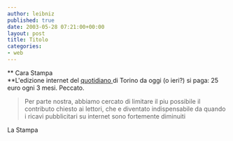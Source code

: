 ```yaml
---
author: leibniz
published: true
date: 2003-05-28 07:21:00+00:00
layout: post
title: Titolo
categories:
- web
---
```


 **   Cara Stampa   
**L'edizione internet del [   quotidiano ](http://www.lastampa.it/redazione/default.asp)di Torino da oggi (o ieri?) si paga: 25 euro ogni 3 mesi. Peccato.

>  
> 
> Per parte nostra, abbiamo cercato di limitare il piu possibile il contributo chiesto ai lettori, che e diventato indispensabile da quando i ricavi pubblicitari su internet sono fortemente diminuiti

La Stampa
